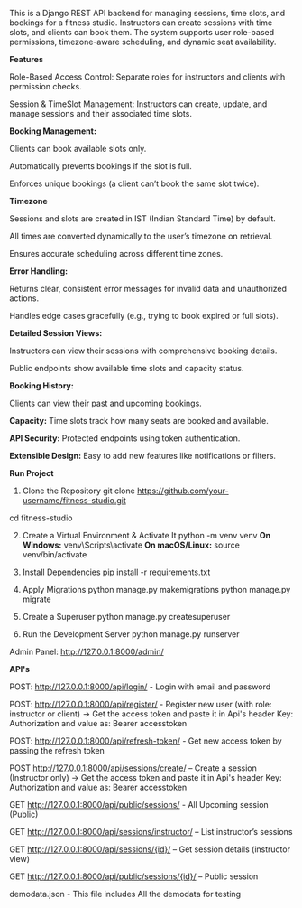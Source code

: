 This is a Django REST API backend for managing sessions, time slots, and bookings for a fitness studio. Instructors can create sessions with time slots, and clients can book them. The system supports user role-based permissions, timezone-aware scheduling, and dynamic seat availability.


**Features**

Role-Based Access Control: Separate roles for instructors and clients with permission checks.

Session & TimeSlot Management: Instructors can create, update, and manage sessions and their associated time slots.

**Booking Management:**

Clients can book available slots only.

Automatically prevents bookings if the slot is full.

Enforces unique bookings (a client can’t book the same slot twice).

**Timezone**

Sessions and slots are created in IST (Indian Standard Time) by default.

All times are converted dynamically to the user’s timezone on retrieval.

Ensures accurate scheduling across different time zones.

**Error Handling:**

Returns clear, consistent error messages for invalid data and unauthorized actions.

Handles edge cases gracefully (e.g., trying to book expired or full slots).

**Detailed Session Views:**

Instructors can view their sessions with comprehensive booking details.

Public endpoints show available time slots and capacity status.

**Booking History:**

Clients can view their past and upcoming bookings.

**Capacity:** Time slots track how many seats are booked and available.

**API Security:** Protected endpoints using token authentication.

**Extensible Design:** Easy to add new features like notifications or filters.



**Run Project**

1. Clone the Repository
git clone https://github.com/your-username/fitness-studio.git

cd fitness-studio

2. Create a Virtual Environment & Activate It
python -m venv venv
**On Windows:**
venv\Scripts\activate
**On macOS/Linux:**
source venv/bin/activate

3. Install Dependencies
pip install -r requirements.txt

5. Apply Migrations
python manage.py makemigrations
python manage.py migrate

6. Create a Superuser
python manage.py createsuperuser

7. Run the Development Server
python manage.py runserver

Admin Panel: http://127.0.0.1:8000/admin/


**API's**

<!-- Authentication -->

POST: http://127.0.0.1:8000/api/login/ - Login with email and password

POST: http://127.0.0.1:8000/api/register/ - Register new user (with role: instructor or client)
-> Get the access token and paste it in Api's header Key: Authorization and value as: Bearer accesstoken 

POST: http://127.0.0.1:8000/api/refresh-token/ - Get new access token by passing the refresh token

<!-- Sessions -->

POST http://127.0.0.1:8000/api/sessions/create/ – Create a session (Instructor only)
-> Get the access token and paste it in Api's header Key: Authorization and value as: Bearer accesstoken 

GET http://127.0.0.1:8000/api/public/sessions/ - All Upcoming session (Public)

GET http://127.0.0.1:8000/api/sessions/instructor/ – List instructor’s sessions

GET http://127.0.0.1:8000/api/sessions/{id}/ – Get session details (instructor view)

GET http://127.0.0.1:8000/api/public/sessions/{id}/ – Public session 


demodata.json - This file includes All the demodata for testing



